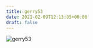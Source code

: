 ```yaml
---
title: gerry53
date: 2021-02-09T12:13:05+00:00
draft: false
---
```


![gerry53](/images/2016ca.JPG)

